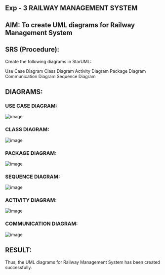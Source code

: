 ## Exp - 3 RAILWAY MANAGEMENT SYSTEM

## AIM: To create UML diagrams for Railway Management System

## SRS (Procedure):
Create the following diagrams in StarUML:

Use Case Diagram
Class Diagram
Activity Diagram
Package Diagram
Communication Diagram
Sequence Diagram
## DIAGRAMS:
### USE CASE DIAGRAM:
![image](https://github.com/user-attachments/assets/f6ac7c1a-477c-402a-b747-288519460213)
### CLASS DIAGRAM:
![image](https://github.com/user-attachments/assets/d5eba2a6-a913-4c4e-8a67-61af29adfbd7)
### PACKAGE DIAGRAM:
![image](https://github.com/user-attachments/assets/85be248d-6333-43cc-b352-65aa32a06e6c)
### SEQUENCE DIAGRAM:
![image](https://github.com/user-attachments/assets/6759083b-d435-48aa-bc89-031b65c3c7d5)
### ACTIVITY DIAGRAM:
![image](https://github.com/user-attachments/assets/6ae020b5-ae0f-4e8d-9366-58424c7b91ca)
### COMMUNICATION DIAGRAM:
![image](https://github.com/user-attachments/assets/c0416f0e-3959-4c18-8710-044adc1d6426)

## RESULT:
Thus, the UML diagrams for Railway Management System has been created successfully.
